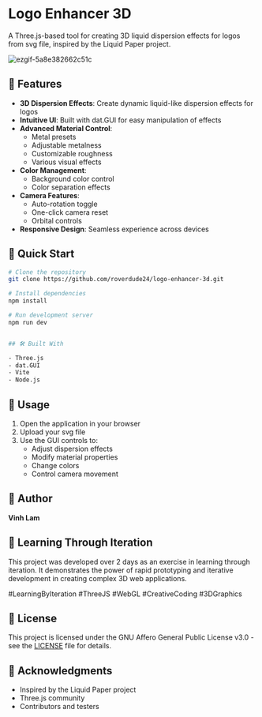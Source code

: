 # Logo Enhancer 3D

A Three.js-based tool for creating 3D liquid dispersion effects for logos from svg file, inspired by the Liquid Paper project.

![ezgif-5a8e382662c51c](https://github.com/user-attachments/assets/0bf65022-b171-4b82-9563-8e72f030e757)


## 🌟 Features

- **3D Dispersion Effects**: Create dynamic liquid-like dispersion effects for logos
- **Intuitive UI**: Built with dat.GUI for easy manipulation of effects
- **Advanced Material Control**: 
  - Metal presets
  - Adjustable metalness
  - Customizable roughness
  - Various visual effects
- **Color Management**:
  - Background color control
  - Color separation effects
- **Camera Features**:
  - Auto-rotation toggle
  - One-click camera reset
  - Orbital controls
- **Responsive Design**: Seamless experience across devices

## 🚀 Quick Start

```bash
# Clone the repository
git clone https://github.com/roverdude24/logo-enhancer-3d.git

# Install dependencies
npm install

# Run development server
npm run dev


## 🛠️ Built With

- Three.js
- dat.GUI
- Vite
- Node.js
```


## 🎨 Usage

1. Open the application in your browser
2. Upload your svg file
3. Use the GUI controls to:
   - Adjust dispersion effects
   - Modify material properties
   - Change colors
   - Control camera movement

## 👤 Author

**Vinh Lam**

## 🔬 Learning Through Iteration

This project was developed over 2 days as an exercise in learning through iteration. It demonstrates the power of rapid prototyping and iterative development in creating complex 3D web applications.

#LearningByIteration #ThreeJS #WebGL #CreativeCoding #3DGraphics

## 📝 License

This project is licensed under the GNU Affero General Public License v3.0 - see the [LICENSE](LICENSE) file for details.

## 🙏 Acknowledgments

- Inspired by the Liquid Paper project
- Three.js community
- Contributors and testers
